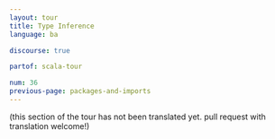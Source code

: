 ```yaml
---
layout: tour
title: Type Inference
language: ba

discourse: true

partof: scala-tour

num: 36
previous-page: packages-and-imports
---
```


(this section of the tour has not been translated yet. pull request
with translation welcome!)
